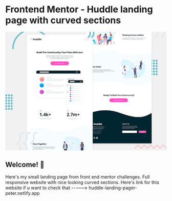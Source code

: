 # Frontend Mentor - Huddle landing page with curved sections

![Header/intro section for the Huddle landing page with curved sections](./design/desktop-preview.jpg)

## Welcome! 👋

Here's my small landing page from front end mentor challenges. Full responsive website with nice looking curved sections.
Here's link for this website if u want to check that -----> huddle-landing-pager-peter.netlify.app

